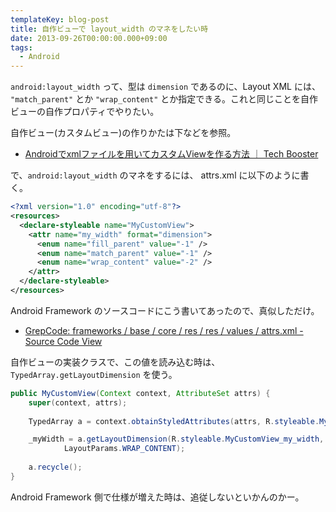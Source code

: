 ```yaml
---
templateKey: blog-post
title: 自作ビューで layout_width のマネをしたい時
date: 2013-09-26T00:00:00.000+09:00
tags:
  - Android
---
```

``android:layout_width`` って、型は ``dimension`` であるのに、Layout XML には、 ``"match_parent"`` とか ``"wrap_content"`` とか指定できる。これと同じことを自作ビューの自作プロパティでやりたい。
<!--more-->
自作ビュー(カスタムビュー)の作りかたは下などを参照。

* [Androidでxmlファイルを用いてカスタムViewを作る方法 ｜ Tech Booster](
http://techbooster.org/android/application/7361/)

で、``android:layout_width`` のマネをするには、 attrs.xml に以下のように書く。

```xml attrs.xml
<?xml version="1.0" encoding="utf-8"?>
<resources>
  <declare-styleable name="MyCustomView">
    <attr name="my_width" format="dimension">
      <enum name="fill_parent" value="-1" />
      <enum name="match_parent" value="-1" />
      <enum name="wrap_content" value="-2" />
    </attr>
  </declare-styleable>
</resources>
```

Android Framework のソースコードにこう書いてあったので、真似しただけ。

* [GrepCode: frameworks / base / core / res / res / values / attrs.xml - Source Code View](http://grepcode.com/file/repository.grepcode.com/java/ext/com.google.android/android/4.3_r2.1/frameworks/base/core/res/res/values/attrs.xml)

自作ビューの実装クラスで、この値を読み込む時は、``TypedArray.getLayoutDimension`` を使う。

```java MyCustomView.java
public MyCustomView(Context context, AttributeSet attrs) {
    super(context, attrs);
    
    TypedArray a = context.obtainStyledAttributes(attrs, R.styleable.MyCustomView, 0, 0);

    _myWidth = a.getLayoutDimension(R.styleable.MyCustomView_my_width, 
            LayoutParams.WRAP_CONTENT);
    
    a.recycle();
}
```

Android Framework 側で仕様が増えた時は、追従しないといかんのかー。